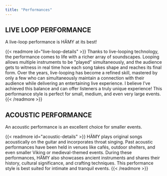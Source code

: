 ```yaml
---
title: "Performances"
---
```




## LIVE LOOP PERFORMANCE

A live-loop performance is HÄMY at its best!

{{< readmore id="live-loop-details" >}}
Thanks to live-looping technology, the performance comes to life with a richer array of soundscapes. Looping allows multiple instruments to be "played" simultaneously, and the audience gets to witness in real time how each song takes shape and reaches its final form. Over the years, live-looping has become a refined skill, mastered by only a few who can simultaneously maintain a connection with their audience while delivering an entertaining live experience. I believe I’ve achieved this balance and can offer listeners a truly unique experience! This performance style is perfect for small, medium, and even very large events.
{{< /readmore >}}


## ACOUSTIC PERFORMANCE

An acoustic performance is an excellent choice for smaller events.

{{< readmore id="acoustic-details" >}}
HÄMY plays original songs acoustically on the guitar and incorporates throat singing. Past acoustic performances have been held in venues like cafés, outdoor shelters, and even smaller Viking or medieval-themed events. During these performances, HÄMY also showcases ancient instruments and shares their history, cultural significance, and crafting techniques. This performance style is best suited for intimate and tranquil events.
{{< /readmore >}}

<!-- 
> LIVE-LOOP KEIKKA: 

> Live-looppaus keikka on HÄMYÄ parhaimmillaan! Live-looppaus teknologian ansiosta keikkaan saa huomattavasti enemmän elämää ja erilaisia äänimaisemia. Looppaus mahdollistaa useiden soittimien soittamisen “samanaikaisesti” ja ihmiset näkevät livenä sen miten kappale muodostuu lopulliseen muotoonsa. Live-looppaus on vuosien aikana kehittynyt taito jota vain harva onnistuu tekemään niin taitavasti, että he pystyisivät samanaikaisesti pitämään kontaktin yleisöönsä ja luomaan viihdyttävän live-kokemuksen. Koen, että minä olen onnistunut siinä ja voin tarjota kuulijalle täysin ainutlaatuisen kokemuksen! Tämä keikkatyyli sopii niin pieniin, keskikokoisiin kuin myös todella suuriin tapahtumiin! 



> AKUSTINEN KEIKKA: 

> Akustinen keikka on pienille tapahtumille oivallinen keikkamuoto, jossa HÄMY soittaa omia kappaleitaan akustisesti kitaralla ja kurkkulaulaa. Akustisia keikkoja on aiemmin ollut muun muassa kahviloissa, laavuilla sekä myös pienemmissä viikinki-/keskiaikatapahtumissa. Akustisen keikan yhteydessä HÄMY esittelee muinaissoittimia ja kertoo niiden historiasta, kulttuurista sekä rakennustavoista. Tämä keikkamuoto sopii parhaiten intiimeihin ja rauhallisiin tapahtumiin. 
-->